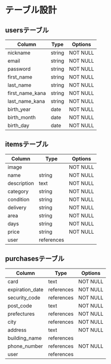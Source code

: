 # テーブル設計

## usersテーブル

| Column          | Type   | Options  |
| --------------- | ------ | -------- |
| nickname        | string | NOT NULL |
| email           | string | NOT NULL |
| password        | string | NOT NULL |
| first_name      | string | NOT NULL |
| last_name       | string | NOT NULL |
| first_name_kana | string | NOT NULL |
| last_name_kana  | string | NOT NULL |
| birth_year      | date   | NOT NULL |
| birth_month     | date   | NOT NULL |
| birth_day       | date   | NOT NULL |


## itemsテーブル

| Column      | Type       | Options  |
| ----------- | ---------- | -------- |
| image       |            | NOT NULL |
| name        | string     | NOT NULL |
| description | text       | NOT NULL |
| category    | string     | NOT NULL |
| condition   | string     | NOT NULL |
| delivery    | string     | NOT NULL |
| area        | string     | NOT NULL |
| days        | string     | NOT NULL |
| price       | string     | NOT NULL |
| user        | references |          |


## purchasesテーブル

| Column            | Type       | Options  |
| ----------------- | ---------- | -------- |
| card              | text       | NOT NULL |
| expiration_date   | references | NOT NULL |
| security_code     | references | NOT NULL |
| post_code         | text       | NOT NULL |
| prefectures       | references | NOT NULL |
| city              | references | NOT NULL |
| address           | text       | NOT NULL |
| building_name     | references |          |
| phone_number      | references | NOT NULL |
| user              | references |          |
